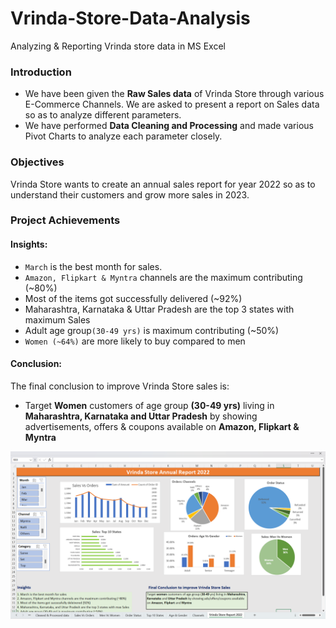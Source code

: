 # Vrinda-Store-Data-Analysis

Analyzing & Reporting Vrinda store data in MS Excel

### Introduction

- We have been given the **Raw Sales data** of Vrinda Store through various E-Commerce Channels. We are asked to present a report on Sales data so as to analyze different parameters.
- We have performed **Data Cleaning and Processing** and made various Pivot Charts to analyze each parameter closely.

### Objectives

Vrinda Store wants to create an annual sales report for year 2022 so as to understand their customers and grow more sales in 2023.

### Project Achievements

#### Insights:
- ``March`` is the best month for sales.
- ``Amazon, Flipkart & Myntra`` channels are the maximum contributing (~80%)
- Most of the items got successfully delivered (~92%)
- Maharashtra, Karnataka & Uttar Pradesh are the top 3 states with maximum Sales
- Adult age group``(30-49 yrs)`` is maximum contributing (~50%)
- ``Women (~64%)`` are more likely to buy compared to men

#### Conclusion:
The final conclusion to improve Vrinda Store sales is:
- Target **Women** customers of age group **(30-49 yrs)** living in **Maharashtra, Karnataka and Uttar Pradesh** by showing advertisements, offers & coupons available on **Amazon, Flipkart & Myntra**

![Vrinda Store Report](https://github.com/manishankarjha/Vrinda-Store-Data-Analysis/blob/main/Vrinda%20Store%20Report.png)
